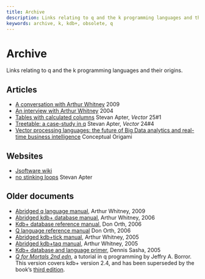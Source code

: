 ```yaml
---
title: Archive
description: Links relating to q and the k programming languages and their origins.
keywords: archive, k, kdb+, obsolete, q
---
```

# <i class="fas fa-archive"></i> Archive
<!-- ![monk](../img/monk.png) -->



Links relating to q and the k programming languages and their origins.

## <i class="fas fa-book"></i> Articles

* [A conversation with Arthur Whitney](http://queue.acm.org/detail.cfm?id=1531242) 2009
* [An interview with Arthur Whitney](http://kx.com/media-coverage-arthur-2004.php) 2004
* [Tables with calculated columns](http://archive.vector.org.uk/art10500650) Stevan Apter, _Vector_ 25\#1
* [Treetable: a case-study in q](http://archive.vector.org.uk/art10500340) Stevan Apter, _Vector_ 24\#4
* [Vector processing languages: the future of Big Data analytics and real-time business intelligence](http://conceptualorigami.blogspot.com/2010/12/vector-processing-languages-future-of.html) Conceptual Origami


## <i class="fas fa-laptop"></i> Websites

* [Jsoftware wiki](http://code.jsoftware.com/)
* [no stinking loops](http://www.nsl.com) Stevan Apter



## <i class="fas fa-book"></i> Older documents


* [Abridged q language manual](https://legaldocumentation.kx.com/q/d/q.htm), Arthur Whitney, 2009
* [Abridged kdb+ database manual](https://legaldocumentation.kx.com/q/d/kdb+.htm), Arthur Whitney, 2006
* [Kdb+ database reference manual](https://legaldocumentation.kx.com/q/d/kdb+1.htm), Don Orth, 2006
* [Q language reference manual](https://legaldocumentation.kx.com/q/d/q1.htm) Don Orth, 2006
* [Abridged kdb+tick manual](https://legaldocumentation.kx.com/q/d/tick.htm), Arthur Whitney, 2005
* [Abridged kdb+taq manual](https://legaldocumentation.kx.com/q/d/taq.htm), Arthur Whitney, 2005
* [Kdb+ database and language primer](https://legaldocumentation.kx.com/q/d/primer.htm), Dennis Sasha, 2005
* [_Q for Mortals 2nd edn_](http://code.kx.com/wiki/JB:QforMortals2/contents), a tutorial in q programming by Jeffry A. Borror. This version covers kdb+ version 2.4, and has been superseded by the book&rsquo;s [third edition](/q4m3).



